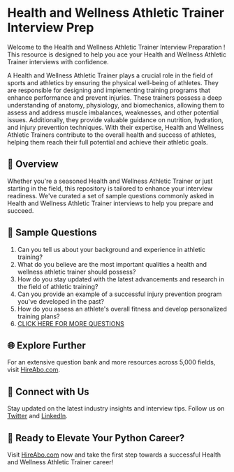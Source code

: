 # Health and Wellness Athletic Trainer Interview Prep

Welcome to the Health and Wellness Athletic Trainer Interview Preparation ! This resource is designed to help you ace your Health and Wellness Athletic Trainer interviews with confidence.

A Health and Wellness Athletic Trainer plays a crucial role in the field of sports and athletics by ensuring the physical well-being of athletes. They are responsible for designing and implementing training programs that enhance performance and prevent injuries. These trainers possess a deep understanding of anatomy, physiology, and biomechanics, allowing them to assess and address muscle imbalances, weaknesses, and other potential issues. Additionally, they provide valuable guidance on nutrition, hydration, and injury prevention techniques. With their expertise, Health and Wellness Athletic Trainers contribute to the overall health and success of athletes, helping them reach their full potential and achieve their athletic goals.

## 🚀 Overview

Whether you're a seasoned Health and Wellness Athletic Trainer or just starting in the field, this repository is tailored to enhance your interview readiness. We've curated a set of sample questions commonly asked in Health and Wellness Athletic Trainer interviews to help you prepare and succeed.

## 📝 Sample Questions

1. Can you tell us about your background and experience in athletic training?
2. What do you believe are the most important qualities a health and wellness athletic trainer should possess?
3. How do you stay updated with the latest advancements and research in the field of athletic training?
4. Can you provide an example of a successful injury prevention program you've developed in the past?
5. How do you assess an athlete's overall fitness and develop personalized training plans?
6. [CLICK HERE FOR MORE QUESTIONS](https://hireabo.com/job/15_3_31/Health%20and%20Wellness%20Athletic%20Trainer)

## 🌐 Explore Further

For an extensive question bank and more resources across 5,000 fields, visit [HireAbo.com](https://www.hireabo.com).

## 📱 Connect with Us

Stay updated on the latest industry insights and interview tips. Follow us on [Twitter](https://twitter.com/hireabo) and [LinkedIn](https://www.linkedin.com/in/hire-abo-3609972a8/).

## 🚀 Ready to Elevate Your Python Career?

Visit [HireAbo.com](https://www.hireabo.com) now and take the first step towards a successful Health and Wellness Athletic Trainer career!